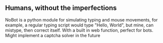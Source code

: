 Humans, without the imperfections
----------------------------------
NoBot is a python module for simulating typing and mouse movements, for example, a regular typing script would type "Hello, World", but mine, can mistype, then correct itself.
With a built in web function, perfect for bots.
Might implement a captcha solver in the future

